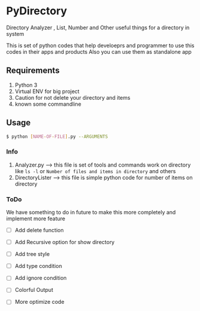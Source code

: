 # PyDirectory

Directory Analyzer , List, Number and Other useful things for a directory in system

This is set of python codes that help develoeprs and programmer to use this codes in their apps and products 
Also you can use them as standalone app

## Requirements

1. Python 3
2. Virtual ENV for big project
3. Caution for not delete your directory and items
4. known some commandline

## Usage

```sh
$ python [NAME-OF-FILE].py --ARGUMENTS
```

### Info

1. Analyzer.py --> this file is set of tools and commands work on directory like ``ls -l`` or ``Number of files and items in directory`` and others
2. DirectoryLister --> this file is simple python code for number of items on directory

### ToDo

We have something to do in future to make this more completely and implement more feature

- [ ]  Add delete function

- [ ]  Add Recursive option for show directory

- [ ]  Add tree style

- [ ]  Add type condition 

- [ ]  Add ignore condition

- [ ]  Colorful Output

- [ ]  More optimize code


